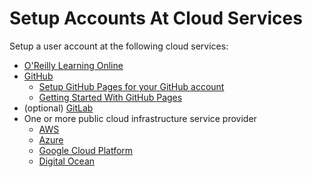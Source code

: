 # Setup Accounts At Cloud Services

Setup a user account at the following cloud services:

* [O'Reilly Learning Online](https://oreilly.com)
* [GitHub](https://github.com)
  * [Setup GitHub Pages for your GitHub account](https://pages.github.com/)
  * [Getting Started With GitHub Pages](https://docs.github.com/en/free-pro-team@latest/github/working-with-github-pages/getting-started-with-github-pages)
* (optional) [GitLab](https://gitlab.com)
* One or more public cloud infrastructure service provider
  * [AWS](https://aws.amazon.com)
  * [Azure](https://portal.azure.com)
  * [Google Cloud Platform](https://cloud.google.com/)
  * [Digital Ocean](https://www.digitalocean.com/)